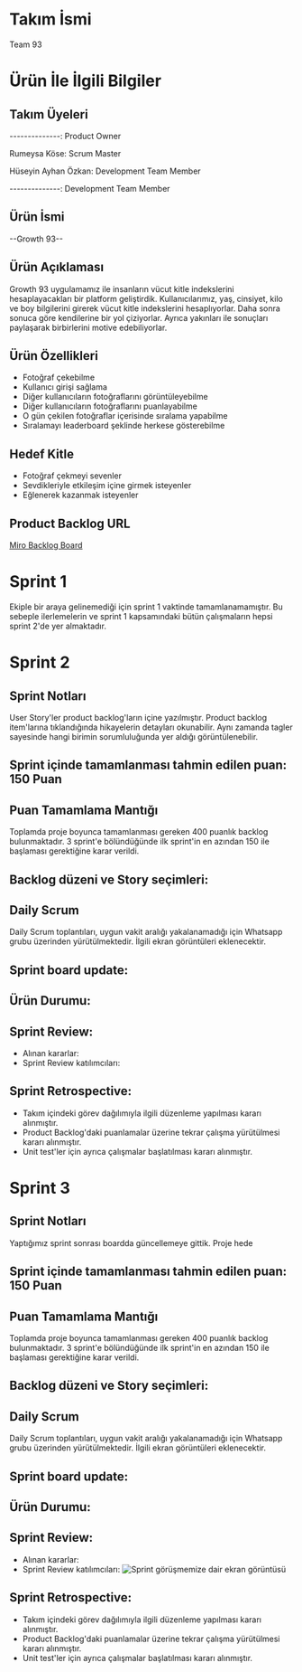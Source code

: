 # Takım İsmi
Team 93

# Ürün İle İlgili Bilgiler

## Takım Üyeleri
--------------: Product Owner

Rumeysa Köse: Scrum Master

Hüseyin Ayhan Özkan: Development Team Member

--------------: Development Team Member

## Ürün İsmi
--Growth 93--

## Ürün Açıklaması
Growth 93 uygulamamız ile insanların vücut kitle indekslerini hesaplayacakları bir platform geliştirdik. Kullanıcılarımız, yaş, cinsiyet, kilo ve boy bilgilerini girerek vücut kitle indekslerini hesaplıyorlar. Daha sonra sonuca göre kendilerine bir yol çiziyorlar. Ayrıca yakınları ile sonuçları paylaşarak birbirlerini motive edebiliyorlar.


## Ürün Özellikleri
- Fotoğraf çekebilme
- Kullanıcı girişi sağlama
- Diğer kullanıcıların fotoğraflarını görüntüleyebilme
- Diğer kullanıcıların fotoğraflarını puanlayabilme
- O gün çekilen fotoğraflar içerisinde sıralama yapabilme
- Sıralamayı leaderboard şeklinde herkese gösterebilme

## Hedef Kitle
- Fotoğraf çekmeyi sevenler
- Sevdikleriyle etkileşim içine girmek isteyenler
- Eğlenerek kazanmak isteyenler

## Product Backlog URL
[Miro Backlog Board](https://miro.com/welcomeonboard/eEtGMFpJdEVaYzZBellqMkdDYVlWbExva25BVTdDN1RDTGRuaEplVmkzcDNOWWVFTU9jcnIyakZrQzhrd21lOHwzNDU4NzY0NTE2NTI3OTg0ODg1?share_link_id=217592771496)

# Sprint 1
Ekiple bir araya gelinemediği için sprint 1 vaktinde tamamlanamamıştır. Bu sebeple ilerlemelerin ve sprint 1 kapsamındaki bütün çalışmaların hepsi sprint 2'de yer almaktadır.

# Sprint 2
## Sprint Notları
User Story'ler product backlog'ların içine yazılmıştır. Product backlog item'larına tıklandığında hikayelerin detayları okunabilir. Aynı zamanda tagler sayesinde hangi birimin sorumluluğunda yer aldığı görüntülenebilir.

## Sprint içinde tamamlanması tahmin edilen puan: 150 Puan

## Puan Tamamlama Mantığı
Toplamda proje boyunca tamamlanması gereken 400 puanlık backlog bulunmaktadır. 3 sprint'e bölündüğünde ilk sprint'in en azından 150 ile başlaması gerektiğine karar verildi.

## Backlog düzeni ve Story seçimleri: 

## Daily Scrum
Daily Scrum toplantıları, uygun vakit aralığı yakalanamadığı için Whatsapp grubu üzerinden yürütülmektedir. İlgili ekran görüntüleri eklenecektir.

## Sprint board update:

## Ürün Durumu: 

## Sprint Review:
- Alınan kararlar:
- Sprint Review katılımcıları: 

## Sprint Retrospective:
- Takım içindeki görev dağılımıyla ilgili düzenleme yapılması kararı alınmıştır.
- Product Backlog'daki puanlamalar üzerine tekrar çalışma yürütülmesi kararı alınmıştır.
- Unit test'ler için ayrıca çalışmalar başlatılması kararı alınmıştır.

# Sprint 3
## Sprint Notları
Yaptığımız sprint sonrası boardda güncellemeye gittik. Proje hede

## Sprint içinde tamamlanması tahmin edilen puan: 150 Puan

## Puan Tamamlama Mantığı
Toplamda proje boyunca tamamlanması gereken 400 puanlık backlog bulunmaktadır. 3 sprint'e bölündüğünde ilk sprint'in en azından 150 ile başlaması gerektiğine karar verildi.

## Backlog düzeni ve Story seçimleri: 

## Daily Scrum
Daily Scrum toplantıları, uygun vakit aralığı yakalanamadığı için Whatsapp grubu üzerinden yürütülmektedir. İlgili ekran görüntüleri eklenecektir.

## Sprint board update:


## Ürün Durumu: 

## Sprint Review:
- Alınan kararlar:
- Sprint Review katılımcıları: 
![Sprint görüşmemize dair ekran görüntüsü]((http://url/to/img.png))
## Sprint Retrospective:
- Takım içindeki görev dağılımıyla ilgili düzenleme yapılması kararı alınmıştır.
- Product Backlog'daki puanlamalar üzerine tekrar çalışma yürütülmesi kararı alınmıştır.
- Unit test'ler için ayrıca çalışmalar başlatılması kararı alınmıştır.
